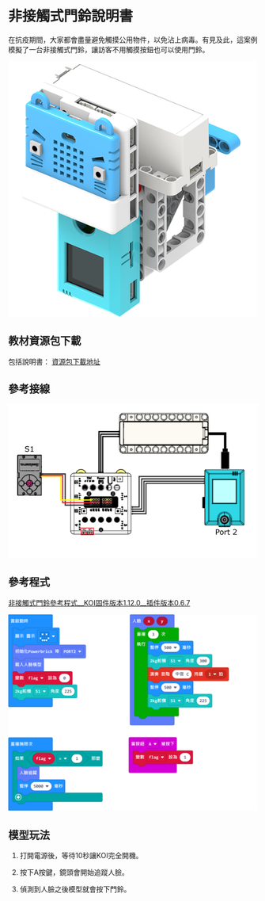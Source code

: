 # 非接觸式門鈴說明書

在抗疫期間，大家都會盡量避免觸摸公用物件，以免沾上病毒。有見及此，這案例模擬了一台非接觸式門鈴，讓訪客不用觸摸按鈕也可以使用門鈴。

![](../../images/bell.png)

## 教材資源包下載

包括說明書： [資源包下載地址](https://bit.ly/AIHealthCareSetBuildingGuide)

## 參考接線

![](./images/bellcon.png)

## 參考程式

[非接觸式門鈴參考程式__KOI固件版本1.12.0__插件版本0.6.7](https://makecode.microbit.org/_aYC9UxWh1JYU)

![](./images/bellcode.png)

## 模型玩法

1. 打開電源後，等待10秒讓KOI完全開機。

2. 按下A按鍵，鏡頭會開始追蹤人臉。

3. 偵測到人臉之後模型就會按下門鈴。





